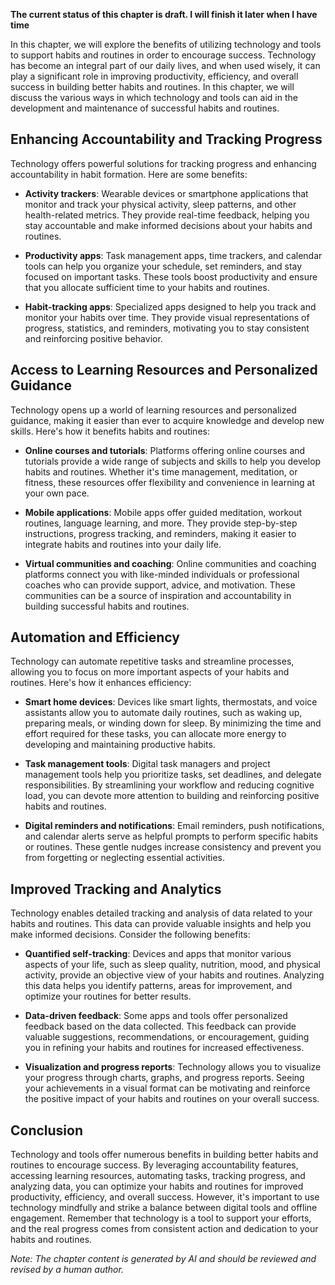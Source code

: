 **The current status of this chapter is draft. I will finish it later when I have time**

In this chapter, we will explore the benefits of utilizing technology and tools to support habits and routines in order to encourage success. Technology has become an integral part of our daily lives, and when used wisely, it can play a significant role in improving productivity, efficiency, and overall success in building better habits and routines. In this chapter, we will discuss the various ways in which technology and tools can aid in the development and maintenance of successful habits and routines.

Enhancing Accountability and Tracking Progress
----------------------------------------------

Technology offers powerful solutions for tracking progress and enhancing accountability in habit formation. Here are some benefits:

* **Activity trackers**: Wearable devices or smartphone applications that monitor and track your physical activity, sleep patterns, and other health-related metrics. They provide real-time feedback, helping you stay accountable and make informed decisions about your habits and routines.

* **Productivity apps**: Task management apps, time trackers, and calendar tools can help you organize your schedule, set reminders, and stay focused on important tasks. These tools boost productivity and ensure that you allocate sufficient time to your habits and routines.

* **Habit-tracking apps**: Specialized apps designed to help you track and monitor your habits over time. They provide visual representations of progress, statistics, and reminders, motivating you to stay consistent and reinforcing positive behavior.

Access to Learning Resources and Personalized Guidance
------------------------------------------------------

Technology opens up a world of learning resources and personalized guidance, making it easier than ever to acquire knowledge and develop new skills. Here's how it benefits habits and routines:

* **Online courses and tutorials**: Platforms offering online courses and tutorials provide a wide range of subjects and skills to help you develop habits and routines. Whether it's time management, meditation, or fitness, these resources offer flexibility and convenience in learning at your own pace.

* **Mobile applications**: Mobile apps offer guided meditation, workout routines, language learning, and more. They provide step-by-step instructions, progress tracking, and reminders, making it easier to integrate habits and routines into your daily life.

* **Virtual communities and coaching**: Online communities and coaching platforms connect you with like-minded individuals or professional coaches who can provide support, advice, and motivation. These communities can be a source of inspiration and accountability in building successful habits and routines.

Automation and Efficiency
-------------------------

Technology can automate repetitive tasks and streamline processes, allowing you to focus on more important aspects of your habits and routines. Here's how it enhances efficiency:

* **Smart home devices**: Devices like smart lights, thermostats, and voice assistants allow you to automate daily routines, such as waking up, preparing meals, or winding down for sleep. By minimizing the time and effort required for these tasks, you can allocate more energy to developing and maintaining productive habits.

* **Task management tools**: Digital task managers and project management tools help you prioritize tasks, set deadlines, and delegate responsibilities. By streamlining your workflow and reducing cognitive load, you can devote more attention to building and reinforcing positive habits and routines.

* **Digital reminders and notifications**: Email reminders, push notifications, and calendar alerts serve as helpful prompts to perform specific habits or routines. These gentle nudges increase consistency and prevent you from forgetting or neglecting essential activities.

Improved Tracking and Analytics
-------------------------------

Technology enables detailed tracking and analysis of data related to your habits and routines. This data can provide valuable insights and help you make informed decisions. Consider the following benefits:

* **Quantified self-tracking**: Devices and apps that monitor various aspects of your life, such as sleep quality, nutrition, mood, and physical activity, provide an objective view of your habits and routines. Analyzing this data helps you identify patterns, areas for improvement, and optimize your routines for better results.

* **Data-driven feedback**: Some apps and tools offer personalized feedback based on the data collected. This feedback can provide valuable suggestions, recommendations, or encouragement, guiding you in refining your habits and routines for increased effectiveness.

* **Visualization and progress reports**: Technology allows you to visualize your progress through charts, graphs, and progress reports. Seeing your achievements in a visual format can be motivating and reinforce the positive impact of your habits and routines on your overall success.

Conclusion
----------

Technology and tools offer numerous benefits in building better habits and routines to encourage success. By leveraging accountability features, accessing learning resources, automating tasks, tracking progress, and analyzing data, you can optimize your habits and routines for improved productivity, efficiency, and overall success. However, it's important to use technology mindfully and strike a balance between digital tools and offline engagement. Remember that technology is a tool to support your efforts, and the real progress comes from consistent action and dedication to your habits and routines.

*Note: The chapter content is generated by AI and should be reviewed and revised by a human author.*
